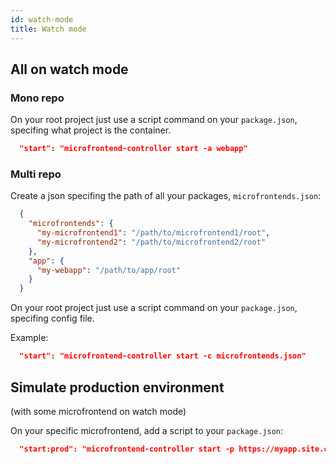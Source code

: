 ```yaml
---
id: watch-mode
title: Watch mode
---
```


## All on watch mode

### Mono repo

On your root project just use a script command on your `package.json`, specifing what project is the container.

```json
  "start": "microfrontend-controller start -a webapp"
```

### Multi repo

Create a json specifing the path of all your packages, `microfrontends.json`:

```json
  {
    "microfrontends": {
      "my-microfrontend1": "/path/to/microfrontend1/root",
      "my-microfrontend2": "/path/to/microfrontend2/root"
    },
    "app": {
      "my-webapp": "/path/to/app/root"
    }
  }
```

On your root project just use a script command on your `package.json`, specifing config file.

Example:
```json
  "start": "microfrontend-controller start -c microfrontends.json"
```

## Simulate production environment

(with some microfrontend on watch mode)

On your specific microfrontend, add a script to your `package.json`:

```json
  "start:prod": "microfrontend-controller start -p https://myapp.site.com"
```
